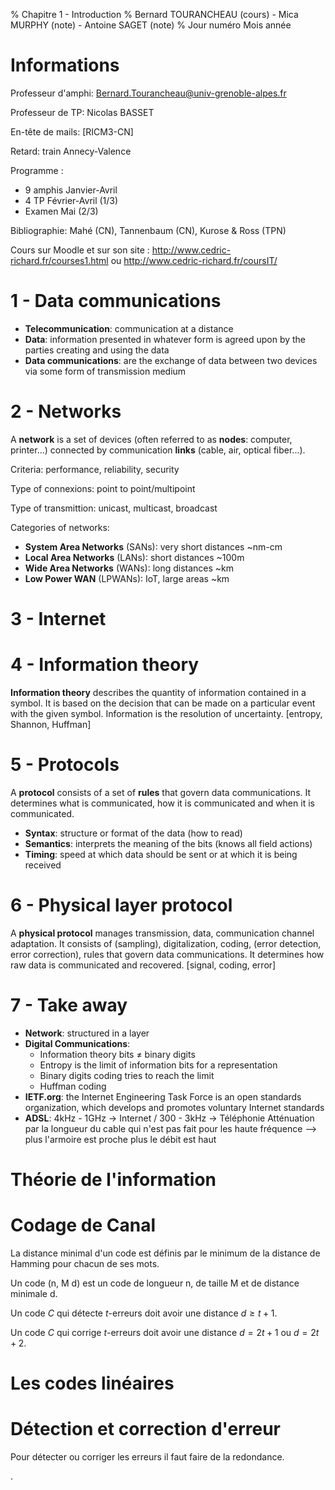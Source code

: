 % Chapitre 1 - Introduction
% Bernard TOURANCHEAU (cours) - Mica MURPHY (note) - Antoine SAGET (note)
% Jour numéro Mois année

# Informations

Professeur d'amphi: Bernard.Tourancheau@univ-grenoble-alpes.fr

Professeur de TP: Nicolas BASSET

En-tête de mails: [RICM3-CN]

Retard: train Annecy-Valence

Programme :

- 9 amphis Janvier-Avril
- 4 TP Février-Avril (1/3)
- Examen Mai (2/3)

Bibliographie: Mahé (CN), Tannenbaum (CN), Kurose & Ross (TPN)

Cours sur Moodle et sur son site : http://www.cedric-richard.fr/courses1.html ou http://www.cedric-richard.fr/coursIT/

# 1 - Data communications

- **Telecommunication**: communication at a distance
- **Data**: information presented in whatever form is agreed upon by the parties creating and using the data
- **Data communications**: are the exchange of data between two devices via some form of transmission medium

# 2 - Networks

A **network** is a set of devices (often referred to as **nodes**: computer, printer...) connected by communication **links** (cable, air, optical fiber...).

Criteria: performance, reliability, security

Type of connexions: point to point/multipoint

Type of transmittion: unicast, multicast, broadcast

Categories of networks:

- **System Area Networks** (SANs): very short distances ~nm-cm
- **Local Area Networks** (LANs): short distances ~100m
- **Wide Area Networks** (WANs): long distances ~km
- **Low Power WAN** (LPWANs): IoT, large areas ~km

# 3 - Internet

# 4 - Information theory

**Information theory** describes the quantity of information contained in a symbol. It is based on the decision that can be made on a particular event with the given symbol. Information is the resolution of uncertainty. [entropy, Shannon, Huffman]

# 5 - Protocols

A **protocol** consists of a set of **rules** that govern data communications. It determines what is communicated, how it is communicated and when it is communicated.

- **Syntax**: structure or format of the data (how to read)
- **Semantics**: interprets the meaning of the bits (knows all field actions)
- **Timing**: speed at which data should be sent or at which it is being received

# 6 - Physical layer protocol

A **physical protocol** manages transmission, data, communication channel adaptation. It consists of (sampling), digitalization, coding, (error detection, error correction), rules that govern data communications. It determines how raw data is communicated and recovered. [signal, coding, error]

# 7 - Take away

- **Network**: structured in a layer
- **Digital Communications**:
  - Information theory bits ≠ binary digits
  - Entropy is the limit of information bits for a representation
  - Binary digits coding tries to reach the limit
  - Huffman coding
- **IETF.org**: the Internet Engineering Task Force is an open standards organization, which develops and promotes voluntary Internet standards
- **ADSL**: 4kHz - 1GHz $\rightarrow$ Internet / 300 - 3kHz $\rightarrow$ Téléphonie
  Atténuation par la longueur du cable qui n'est pas fait pour les haute fréquence --> plus l'armoire est proche plus le débit est haut

# Théorie de l'information

# Codage de Canal

La distance minimal d'un code est définis par le minimum de la distance de Hamming pour chacun de ses mots.

Un code (n, M d) est un code de longueur n, de taille M et de distance minimale d.

Un code $C$ qui détecte $t$-erreurs doit avoir une distance $d \geq t+1$.

Un code $C$ qui corrige $t$-erreurs doit avoir une distance $d = 2t + 1$ ou $d = 2t + 2$.

# Les codes linéaires

# Détection et correction d'erreur

Pour détecter ou corriger les erreurs il faut faire de la redondance.

.
